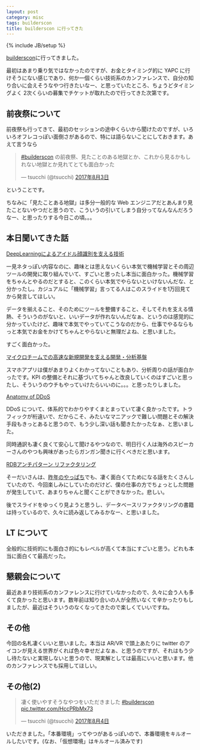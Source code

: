 ```yaml
---
layout: post
category: misc
tags: builderscon
title: builderscon に行ってきた
---
```

{% include JB/setup %}

[builderscon](https://builderscon.io/tokyo/2017)に行ってきました。

最初はあまり乗り気ではなかったのですが、お金とタイミング的に YAPC に行けそうにない感じであり、何か一個くらい技術系のカンファレンスで、自分の知り合いに会えそうなやつ行きたいなー、と思っていたところ、ちょうどタイミングよく 2次くらいの募集でチケットが取れたので行ってきた次第です。

## 前夜祭について

前夜祭も行ってきて、最初のセッションの途中くらいから聞けたのですが、いろいろオフレコっぽい面倒さがあるので、特には語らないことにしておきます。あえて言うなら

<blockquote class="twitter-tweet" data-lang="ja"><p lang="ja" dir="ltr"><a href="https://twitter.com/hashtag/builderscon?src=hash">#builderscon</a> の前夜祭、見たことのある地獄とか、これから見るかもしれない地獄とか見れてとても面白かった</p>&mdash; tsucchi (@tsucchi) <a href="https://twitter.com/tsucchi/status/893079514023985153">2017年8月3日</a></blockquote>
<script async src="//platform.twitter.com/widgets.js" charset="utf-8"></script>

ということです。

ちなみに「見たことある地獄」は多分一般的な Web エンジニアだとあんまり見たことないやつだと思うので、こういうの引いてしまう自分ってなんなんだろうなー、と思ったりする今日この頃。。。

## 本日聞いてきた話

[DeepLearningによるアイドル顔識別を支える技術](https://builderscon.io/tokyo/2017/session/e4d2daaf-cd24-4668-8a7c-496d9e585552)

一見ネタっぽい内容なのに、趣味とは思えないくらい本気で機械学習とその周辺ツールの開発に取り組んでいて、すごいと思ったし本当に面白かった。機械学習をちゃんとやるのだとすると、このくらい本気でやらないといけないんだな、と分かったし。カジュアルに「機械学習」言ってる人はこのスライドを1万回見てから発言してほしい。

データを揃えること、そのためにツールを整備すること、そしてそれを支える情熱、そういうのがないと、いいデータが作れないんだなぁ、というのは感覚的に分かっていたけど、趣味で本気でやっていてこうなのだから、仕事でやるならもっと本気でお金をかけてちゃんとやらないと無理だよね、と思いました。

すごく面白かった。

[マイクロチームでの高速な新規開発を支える開発・分析基盤](https://builderscon.io/tokyo/2017/session/f80aad32-4f21-11e7-aa42-42010af00d0a)

スマホアプリは僕があまりよくわかってないこともあり、分析周りの話が面白かったです。KPI の整備とそれに基づいてちゃんと改良していくのはすごいと思ったし、そういうのウチもやっていけたらいいのに。。。と思ったりしました。

[Anatomy of DDoS](https://builderscon.io/tokyo/2017/session/cddb3c9d-5312-4950-b584-eacc873fccf0)

DDoS について、体系的でわかりやすくまとまっていて凄く良かったです。トラフィックが桁違いで、だからこそ、みたいなマニアックで難しい問題とその解決手段もきっとあると思うので、もう少し深い話も聞きたかったなぁ、と思いました。

同時通訳も凄く良くて安心して聞けるやつなので、明日行く人は海外のスピーカーさんのやつも興味があったらガンガン聞きに行くべきだと思います。

[RDBアンチパターン リファクタリング](https://builderscon.io/tokyo/2017/session/c8f36693-32aa-4bf1-816a-4966f3859926)

そーだいさんは、[昨年のやっぱち](http://tsucchi.github.io/perl/2016/07/06/yapc8oji)でも、凄く面白くてためになる話をたくさんしていたので、今回楽しみにしていたのだけど、僕の仕事の方でちょっとした問題が発生していて、あまりちゃんと聞くことができなかった。悲しい。

後でスライドをゆっくり見ようと思うし、データベースリファクタリングの書籍は持っているので、久々に読み返してみるかなー、と思いました。

## LT について

全般的に技術的にも面白さ的にもレベルが高くて本当にすごいと思う。どれも本当に面白くて最高だった。

## 懇親会について

最近あまり技術系のカンファレンスに行けていなかったので、久々に会う人も多くて良かったと思います。数年前は知り合いの人が全然いなくて辛かったりもしましたが、最近はそういうのなくなってきたので楽しくていいですね。

## その他

今回の名札凄くいいと思いました。本当は AR/VR で頭上あたりに twitter のアイコンが見える世界がくれば色々幸せだよなぁ、と思うのですが、それはもう少し待たないと実現しないと思うので、現実解としては最高にいいと思います。他のカンファレンスでも採用してほしい。

## その他(2)

<blockquote class="twitter-tweet" data-lang="ja"><p lang="ja" dir="ltr">凄く使いやすそうなやつをいただきました <a href="https://twitter.com/hashtag/builderscon?src=hash">#builderscon</a> <a href="https://t.co/HccPRbMx73">pic.twitter.com/HccPRbMx73</a></p>&mdash; tsucchi (@tsucchi) <a href="https://twitter.com/tsucchi/status/893417875628675074">2017年8月4日</a></blockquote>
<script async src="//platform.twitter.com/widgets.js" charset="utf-8"></script>

いただきました。「本番環境」ってやつがあるっぽいので、本番環境をキルオールしたいです。(なお、「仮想環境」はキルオール済みです)
